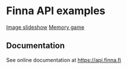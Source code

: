 Finna API examples
======

[Image slideshow](http://natlibfi.github.io/NDL-VuFind2/api/demo.html)
[Memory game](http://natlibfi.github.io/NDL-VuFind2/api/memory-game.html)


Documentation
------------

See online documentation at https://api.finna.fi